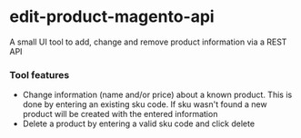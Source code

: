# edit-product-magento-api
A small UI tool to add, change and remove product information via  a REST API
<h3>Tool features</h3>

- Change information (name and/or price) about a known product. This is done by entering an existing sku code. If sku wasn't found a new product will be created with the entered information
- Delete a product by entering a valid sku code and click delete
